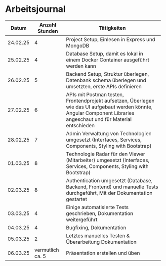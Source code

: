 # Arbeitsjournal

| Datum    | Anzahl Stunden   | Tätigkeiten                                                                                                                                                           |
|----------|------------------|-----------------------------------------------------------------------------------------------------------------------------------------------------------------------|
| 24.02.25 | 4                | Project Setup, Einlesen in Express und MongoDB                                                                                                                        |
| 25.02.25 | 4                | Database Setup, damit es lokal in einem Docker Container ausgeführt werden kann                                                                                       |
| 26.02.25 | 5                | Backend Setup, Struktur überlegen, Datenbank schema überlegen und umsetzten, erste APIs definieren                                                                    |
| 27.02.25 | 6                | APIs mit Postman testen, Frontendprojekt aufsetzen, Überlegen wie das UI aufgebaut werden könnte, Angular Component Libraries angeschaut und für Material entschieden |
| 28.02.25 | 7                | Admin Verwaltung von Technologien umgesetzt (Interfaces, Services, Components, Styling with Bootstrap)                                                                |
| 01.03.25 | 8                | Technologie Radar für den Viewer (Mitarbeiter) umgesetzt (Interfaces, Services, Components, Styling with Bootstrap)                                                   |
| 02.03.25 | 8                | Authentication umgesetzt (Database, Backend, Frontend) und manuelle Tests durchgeführt, Mit der Dokumentation gestartet                                               |
| 03.03.25 | 4                | Einige automatisierte Tests geschrieben, Dokumentation weitergeführt                                                                                                  |
| 04.03.25 | 4                | Bugfixing, Dokumentation                                                                                                                                              |
| 05.03.25 | 2                | Letztes manuelles Testen & Überarbeitung Dokumentation                                                                                                                |
| 06.03.25 | vermutlich ca. 5 | Präsentation erstellen und üben                                                                                                                                       |